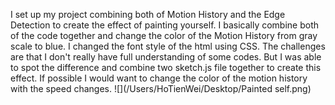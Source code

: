 I set up my project combining both of Motion History and the Edge Detection to create the effect of painting yourself. 
I basically combine both of the code together and change the color of the Motion History from gray scale to blue. I changed the font style of the html using CSS. 
The challenges are that I don't really have full understanding of some codes. But I was able to spot the difference and combine two sketch.js
file together to create this effect. If possible I would want to change the color of the motion history with the speed changes.
![](/Users/HoTienWei/Desktop/Painted self.png)

